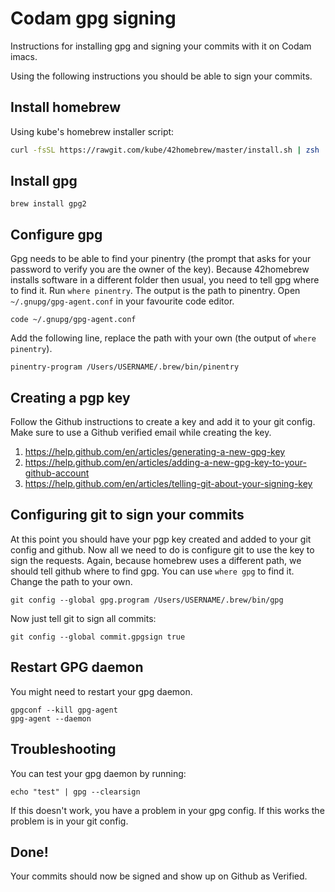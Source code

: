# Codam gpg signing
Instructions for installing gpg and signing your commits with it on Codam imacs.

Using the following instructions you should be able to sign your commits.

## Install homebrew
Using kube's homebrew installer script:
```sh
curl -fsSL https://rawgit.com/kube/42homebrew/master/install.sh | zsh
```

## Install gpg
```
brew install gpg2
```

## Configure gpg
Gpg needs to be able to find your pinentry (the prompt that asks for your password to verify you are the owner of the key).
Because 42homebrew installs software in a different folder then usual, you need to tell gpg where to find it.
Run `where pinentry`. The output is the path to pinentry.
Open `~/.gnupg/gpg-agent.conf` in your favourite code editor.
```
code ~/.gnupg/gpg-agent.conf
```
Add the following line, replace the path with your own (the output of `where pinentry`).
```
pinentry-program /Users/USERNAME/.brew/bin/pinentry
```

## Creating a pgp key
Follow the Github instructions to create a key and add it to your git config. Make sure to use a Github verified email while creating the key.
1. https://help.github.com/en/articles/generating-a-new-gpg-key
2. https://help.github.com/en/articles/adding-a-new-gpg-key-to-your-github-account
3. https://help.github.com/en/articles/telling-git-about-your-signing-key

## Configuring git to sign your commits
At this point you should have your pgp key created and added to your git config and github. Now all we need to do is configure git to use the key to sign the requests. Again, because homebrew uses a different path, we should tell github where to find gpg. You can use `where gpg` to find it. Change the path to your own.
```
git config --global gpg.program /Users/USERNAME/.brew/bin/gpg
```
Now just tell git to sign all commits:
```
git config --global commit.gpgsign true
```

## Restart GPG daemon
You might need to restart your gpg daemon.
```
gpgconf --kill gpg-agent
gpg-agent --daemon
```

## Troubleshooting
You can test your gpg daemon by running:
```
echo "test" | gpg --clearsign
```
If this doesn't work, you have a problem in your gpg config. If this works the problem is in your git config.

## Done!
Your commits should now be signed and show up on Github as Verified.

